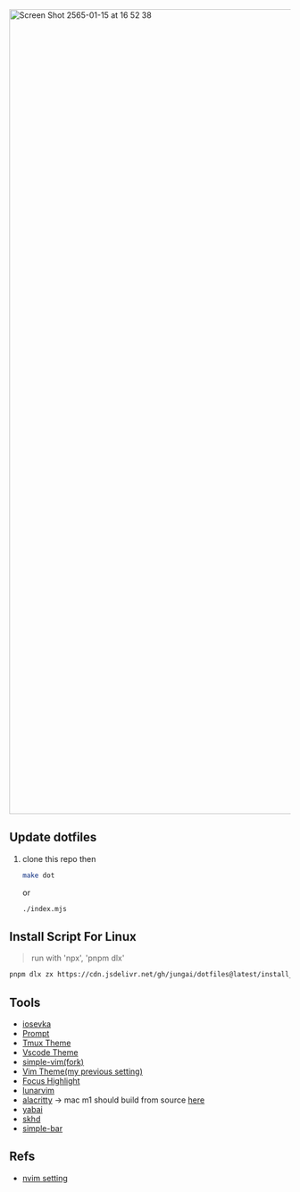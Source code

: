 <img width="1440" alt="Screen Shot 2565-01-15 at 16 52 38" src="https://user-images.githubusercontent.com/32437056/149617614-e0439607-181f-48ab-9d7c-dd852b169f38.png">

## Update dotfiles

1. clone this repo then

   ```bash
   make dot
   ```

   or

   ```bash
   ./index.mjs
   ```

## Install Script For Linux

> run with 'npx', 'pnpm dlx'

```bash
pnpm dlx zx https://cdn.jsdelivr.net/gh/jungai/dotfiles@latest/install_linux.mjs
```

## Tools

- [iosevka](https://www.nerdfonts.com/font-downloads)
- [Prompt](https://github.com/starship/starship)
- [Tmux Theme](https://github.com/dracula/tmux)
- [Vscode Theme](https://marketplace.visualstudio.com/items?itemName=ngryman.codesandbox-theme)
- [simple-vim(fork)](https://github.com/jungai/vscode-simple-vim)
- [Vim Theme(my previous setting)](https://github.com/morhetz/gruvbox)
- [Focus Highlight](https://github.com/dtinth/FocusHighlight.spoon)
- [lunarvim](https://www.lunarvim.org/#opinionated)
- [alacritty](https://github.com/alacritty/alacritty) -> mac m1 should build from source [here](https://github.com/alacritty/alacritty/issues/5632#issuecomment-988049036)
- [yabai](https://github.com/koekeishiya/yabai)
- [skhd](https://github.com/koekeishiya/skhd)
- [simple-bar](https://www.simple-bar.com)

## Refs

- [nvim setting](https://www.youtube.com/watch?v=FW2X1CXrU1w&t=499s)
